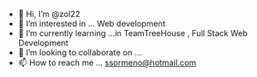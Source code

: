 - 👋 Hi, I’m @zol22
- 👀 I’m interested in ... Web development
- 🌱 I’m currently learning ...in TeamTreeHouse , Full Stack Web Development
- 💞️ I’m looking to collaborate on ...
- 📫 How to reach me ... ssormeno@hotmail.com

<!---
zol22/zol22 is a ✨ special ✨ repository because its `README.md` (this file) appears on your GitHub profile.
You can click the Preview link to take a look at your changes.
--->
